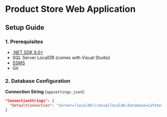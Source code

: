# Product Store Web Application

## Setup Guide

### 1. Prerequisites
- [.NET SDK 8.0+](https://dotnet.microsoft.com/download)
- SQL Server LocalDB (comes with Visual Studio)
- [SSMS](https://aka.ms/ssmsfullsetup)
- Git

### 2. Database Configuration
**Connection String** (`appsettings.json`):
```json
"ConnectionStrings": {
  "DefaultConnection": "Server=(localdb)\\mssqllocaldb;Database=CafeteriaSystem;Trusted_Connection=True;MultipleActiveResultSets=true"
}
```
